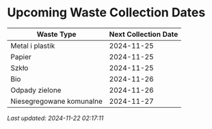 # Upcoming Waste Collection Dates

| Waste Type | Next Collection Date |
|------------|----------------------|
| Metal i plastik | 2024-11-25 |
| Papier | 2024-11-25 |
| Szkło | 2024-11-25 |
| Bio | 2024-11-26 |
| Odpady zielone | 2024-11-26 |
| Niesegregowane komunalne | 2024-11-27 |


*Last updated: 2024-11-22 02:17:11*
